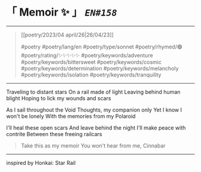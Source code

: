 # &#12300; Memoir ✨ &#12301; *`EN#158`*

---

> [[poetry/2023/04 april/26|26/04/23]]
> 
> #poetry 
> #poetry/lang/en 
> #poetry/type/sonnet 
> #poetry/rhymed/🟢 
> #poetry/rating/✨✨✨✨✨ 
> #poetry/keywords/adventure #poetry/keywords/bittersweet #poetry/keywords/cosmic #poetry/keywords/determination #poetry/keywords/melancholy #poetry/keywords/isolation #poetry/keywords/tranquility 

---

Traveling to distant stars
On a rail made of light
Leaving behind human blight
Hoping to lick my wounds and scars

As I sail throughout the Void
Thoughts, my companion only
Yet I know I won't be lonely
With the memories from my Polaroid

I'll heal these open scars
And leave behind the night
I'll make peace with contrite
Between these freeing railcars

> Take this as my memoir
> You won't hear from me, Cinnabar

---

inspired by Honkai: Star Rail